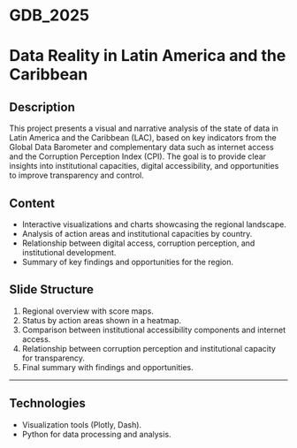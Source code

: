 # GDB_2025
# Data Reality in Latin America and the Caribbean
## Description  
This project presents a visual and narrative analysis of the state of data in Latin America and the Caribbean (LAC), based on key indicators from the Global Data Barometer and complementary data such as internet access and the Corruption Perception Index (CPI). The goal is to provide clear insights into institutional capacities, digital accessibility, and opportunities to improve transparency and control.

## Content  
- Interactive visualizations and charts showcasing the regional landscape.  
- Analysis of action areas and institutional capacities by country.  
- Relationship between digital access, corruption perception, and institutional development.  
- Summary of key findings and opportunities for the region.

## Slide Structure  
1. Regional overview with score maps.  
2. Status by action areas shown in a heatmap.  
3. Comparison between institutional accessibility components and internet access.  
4. Relationship between corruption perception and institutional capacity for transparency.  
5. Final summary with findings and opportunities.

---

## Technologies  
- Visualization tools (Plotly, Dash).  
- Python for data processing and analysis.
